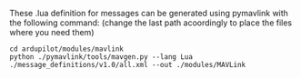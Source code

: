 These .lua definition for messages can be generated using pymavlink with the following command:
(change the last path acoordingly to place the files where you need them)
```
cd ardupilot/modules/mavlink
python ./pymavlink/tools/mavgen.py --lang Lua ./message_definitions/v1.0/all.xml --out ./modules/MAVLink
```